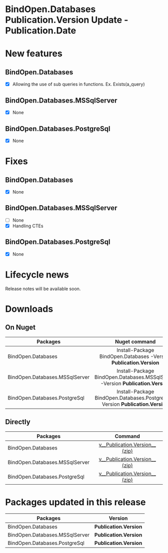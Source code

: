 BindOpen.Databases __Publication.Version__ Update - __Publication.Date__
====

# New features

## BindOpen.Databases

- [x] Allowing the use of sub queries in functions. Ex. Exists(a_query)

## BindOpen.Databases.MSSqlServer

- [x] None

## BindOpen.Databases.PostgreSql

- [x] None


# Fixes

## BindOpen.Databases

- [x] None

## BindOpen.Databases.MSSqlServer

- [ ] None
- [x] Handling CTEs

## BindOpen.Databases.PostgreSql

- [x] None


# Lifecycle news

Release notes will be available soon.


# Downloads

## On Nuget

| Packages                       |                                  Nuget command                               |
|--------------------------------|:----------------------------------------------------------------------------:|
| BindOpen.Databases             | Install-Package BindOpen.Databases -Version __Publication.Version__              |
| BindOpen.Databases.MSSqlServer | Install-Package BindOpen.Databases.MSSqlServer -Version __Publication.Version__  |
| BindOpen.Databases.PostgreSql  | Install-Package BindOpen.Databases.PostgreSql -Version __Publication.Version__   |

## Directly

| Packages                       |                                                                             Command                                                                                |
|--------------------------------|:------------------------------------------------------------------------------------------------------------------------------------------------------------------:|
| BindOpen.Databases             | [v__Publication.Version__ (zip)](https://storage.bindopen.org/pgrkhpym/releases/bindopen.databases/BindOpen.Databases-__Publication.Version__.zip)                         |
| BindOpen.Databases.MSSqlServer | [v__Publication.Version__ (zip)](https://storage.bindopen.org/pgrkhpym/releases/bindopen.databases.mssqlserver/BindOpen.Databases.MSSqlServer-__Publication.Version__.zip) |
| BindOpen.Databases.PostgreSql  | [v__Publication.Version__ (zip)](https://storage.bindopen.org/pgrkhpym/releases/bindOpen.databases.postgresql/BindOpen.Databases.PostgreSql-__Publication.Version__.zip)   |


# Packages updated in this release

| Packages                       |         Version       |
|--------------------------------|:---------------------:|
| BindOpen.Databases             | __Publication.Version__   |
| BindOpen.Databases.MSSqlServer | __Publication.Version__   |
| BindOpen.Databases.PostgreSql  | __Publication.Version__   |
